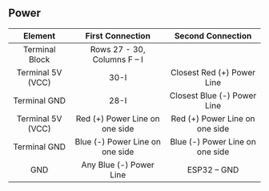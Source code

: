 ## Power

|           Element          |              First Connection            |             Second Connection            |
|:--------------------------:|:----------------------------------------:|:----------------------------------------:|
|     Terminal   Block       |     Rows 27 -   30, Columns F – I                                                   |
|     Terminal   5V (VCC)    |     30-I                                 |     Closest   Red (+) Power Line         |
|     Terminal   GND         |     28-I                                 |     Closest   Blue (-) Power Line        |
|     Terminal   5V (VCC)    |     Red   (+) Power Line on one side     |     Red   (+) Power Line on one side     |
|     Terminal   GND         |     Blue   (-) Power Line on one side    |     Blue   (-) Power Line on one side    |
|     GND                    |     Any   Blue (-) Power Line            |     ESP32   – GND                        |
